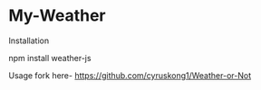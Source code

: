 # My-Weather

Installation

npm install weather-js

Usage
fork here- https://github.com/cyruskong1/Weather-or-Not
